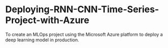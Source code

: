 # Deploying-RNN-CNN-Time-Series-Project-with-Azure
To create an MLOps project using the Microsoft Azure platform to deploy a deep learning model in production.
